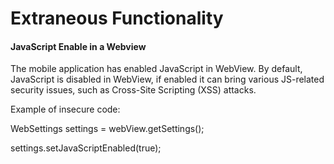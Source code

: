 # Extraneous Functionality

#### JavaScript Enable in a Webview

The mobile application has enabled JavaScript in WebView. By default, JavaScript is disabled in WebView, if enabled it can bring various JS-related security issues, such as Cross-Site Scripting (XSS) attacks.

Example of insecure code:

WebSettings settings = webView.getSettings();

settings.setJavaScriptEnabled(true);
